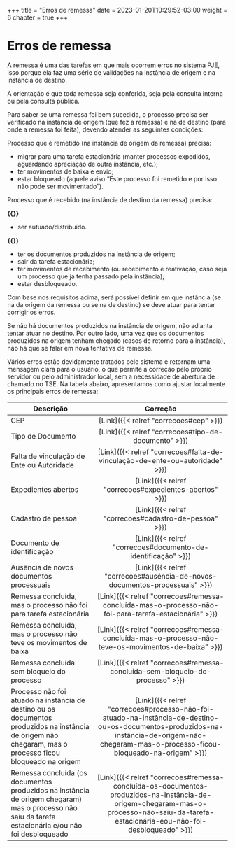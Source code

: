 +++
title = "Erros de remessa"
date = 2023-01-20T10:29:52-03:00
weight = 6
chapter = true
+++

# Erros de remessa
A remessa é uma das tarefas em que mais ocorrem erros no sistema PJE, isso porque ela faz uma série de validações na instância de origem e na instância de destino.

A orientação é que toda remessa seja conferida, seja pela consulta interna ou pela consulta pública.

Para saber se uma remessa foi bem sucedida, o processo precisa ser verificado na instância de origem (que fez a remessa) e na de destino (para onde a remessa foi feita), devendo atender as seguintes condições:

Processo que é remetido (na instância de origem da remessa) precisa:
+ migrar para uma tarefa estacionária (manter processos expedidos, aguardando apreciação de outra instância, etc.);
+ ter movimentos de baixa e envio;
+ estar bloqueado (aquele aviso “Este processo foi remetido e por isso não pode ser movimentado”).

Processo que é recebido (na instância de destino da remessa) precisa:

**{{<marcar texto="SE FOR PRIMEIRA REMESSA">}}**
+ ser autuado/distribuído.

**{{<marcar texto="SE FOR RETORNO PARA A INSTÂNCIA">}}**
+ ter os documentos produzidos na instância de origem;
+ sair da tarefa estacionária;
+ ter movimentos de recebimento (ou recebimento e reativação, caso seja um processo que já tenha passado pela instância);
+ estar desbloqueado.

Com base nos requisitos acima, será possível definir em que instância (se na da origem da remessa ou se na de destino) se deve atuar para tentar corrigir os erros.

Se não há documentos produzidos na instância de origem, não adianta tentar atuar no destino. Por outro lado, uma vez que os documentos produzidos na origem tenham chegado (casos de retorno para a instância), não há que se falar em nova tentativa de remessa.

Vários erros estão devidamente tratados pelo sistema e retornam uma mensagem clara para o usuário, o que permite a correção pelo próprio servidor ou pelo administrador local, sem a necessidade de abertura de chamado no TSE. Na tabela abaixo, apresentamos como ajustar localmente os principais erros de remessa:

| **Descrição**                                                                                                                                             |                                                                                         **Correção**                                                                                        |
|-----------------------------------------------------------------------------------------------------------------------------------------------------------|:-------------------------------------------------------------------------------------------------------------------------------------------------------------------------------------------:|
| CEP                                                                                                                                                       |                                                                            [Link]({{< relref "correcoes#cep" >}})                                                                           |
| Tipo de Documento                                                                                                                                         |                                                                     [Link]({{< relref "correcoes#tipo-de-documento" >}})                                                                    |
| Falta de vinculação de Ente ou Autoridade                                                                                                                 |                                                         [Link]({{< relref "correcoes#falta-de-vinculação-de-ente-ou-autoridade" >}})                                                        |
| Expedientes abertos                                                                                                                                       |                                                                    [Link]({{< relref "correcoes#expedientes-abertos" >}})                                                                   |
| Cadastro de pessoa                                                                                                                                        |                                                                    [Link]({{< relref "correcoes#cadastro-de-pessoa" >}})                                                                    |
| Documento de identificação                                                                                                                                |                                                                [Link]({{< relref "correcoes#documento-de-identificação" >}})                                                                |
| Ausência de novos documentos processuais                                                                                                                  |                                                         [Link]({{< relref "correcoes#ausência-de-novos-documentos-processuais" >}})                                                         |
| Remessa concluída, mas o processo não foi para tarefa estacionária                                                                                        |                                             [Link]({{< relref "correcoes#remessa-concluída-mas-o-processo-não-foi-para-tarefa-estacionária" >}})                                            |
| Remessa concluída, mas o processo não teve os movimentos de baixa                                                                                         |                                             [Link]({{< relref "correcoes#remessa-concluída-mas-o-processo-não-teve-os-movimentos-de-baixa" >}})                                             |
| Remessa concluída sem bloqueio do processo                                                                                                                |                                                        [Link]({{< relref "correcoes#remessa-concluída-sem-bloqueio-do-processo" >}})                                                        |
| Processo não foi atuado na instância de destino ou os documentos produzidos na instância de origem não chegaram, mas o processo ficou bloqueado na origem | [Link]({{< relref "correcoes#processo-não-foi-atuado-na-instância-de-destino-ou-os-documentos-produzidos-na-instância-de-origem-não-chegaram-mas-o-processo-ficou-bloqueado-na-origem" >}}) |
| Remessa concluída (os documentos produzidos na instância de origem chegaram) mas o processo não saiu da tarefa estacionária e/ou não foi desbloqueado     |    [Link]({{< relref "correcoes#remessa-concluída-os-documentos-produzidos-na-instância-de-origem-chegaram-mas-o-processo-não-saiu-da-tarefa-estacionária-eou-não-foi-desbloqueado" >}})    |